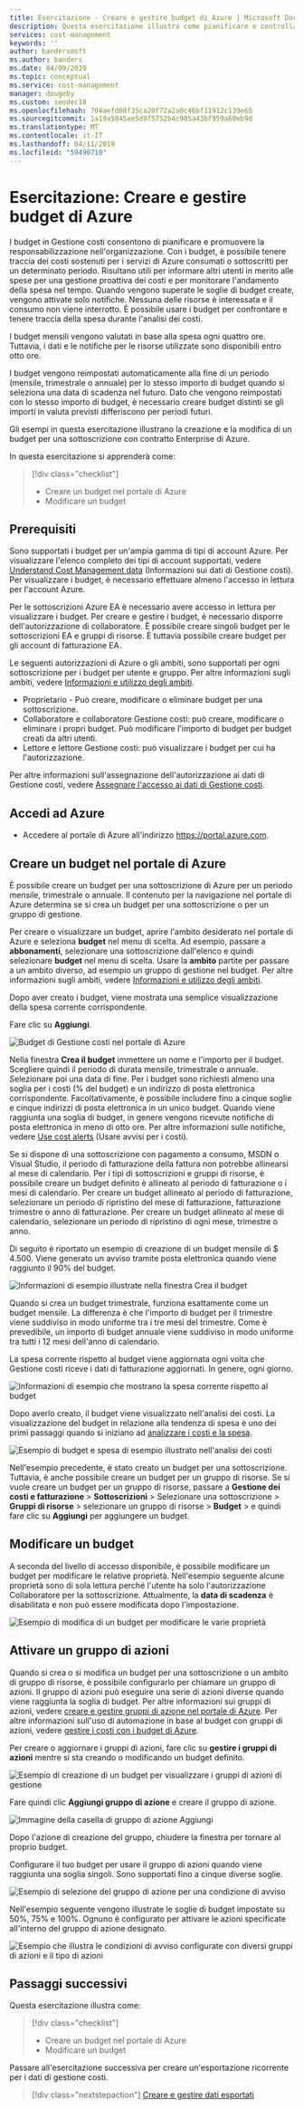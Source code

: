 ```yaml
---
title: Esercitazione - Creare e gestire budget di Azure | Microsoft Docs
description: Questa esercitazione illustra come pianificare e controllare i costi dei servizi di Azure utilizzati.
services: cost-management
keywords: ''
author: bandersmsft
ms.author: banders
ms.date: 04/09/2019
ms.topic: conceptual
ms.service: cost-management
manager: dougeby
ms.custom: seodec18
ms.openlocfilehash: 704aefd68f35ca20f72a2a0c46bf11912c139e65
ms.sourcegitcommit: 1a19a5845ae5d9f5752b4c905a43bf959a60eb9d
ms.translationtype: MT
ms.contentlocale: it-IT
ms.lasthandoff: 04/11/2019
ms.locfileid: "59490710"
---
```

# <a name="tutorial-create-and-manage-azure-budgets"></a>Esercitazione: Creare e gestire budget di Azure

I budget in Gestione costi consentono di pianificare e promuovere la responsabilizzazione nell'organizzazione. Con i budget, è possibile tenere traccia dei costi sostenuti per i servizi di Azure consumati o sottoscritti per un determinato periodo. Risultano utili per informare altri utenti in merito alle spese per una gestione proattiva dei costi e per monitorare l'andamento della spesa nel tempo. Quando vengono superate le soglie di budget create, vengono attivate solo notifiche. Nessuna delle risorse è interessata e il consumo non viene interrotto. È possibile usare i budget per confrontare e tenere traccia della spesa durante l'analisi dei costi.

I budget mensili vengono valutati in base alla spesa ogni quattro ore. Tuttavia, i dati e le notifiche per le risorse utilizzate sono disponibili entro otto ore.  

I budget vengono reimpostati automaticamente alla fine di un periodo (mensile, trimestrale o annuale) per lo stesso importo di budget quando si seleziona una data di scadenza nel futuro. Dato che vengono reimpostati con lo stesso importo di budget, è necessario creare budget distinti se gli importi in valuta previsti differiscono per periodi futuri.

Gli esempi in questa esercitazione illustrano la creazione e la modifica di un budget per una sottoscrizione con contratto Enterprise di Azure.

In questa esercitazione si apprenderà come:

> [!div class="checklist"]
> * Creare un budget nel portale di Azure
> * Modificare un budget

## <a name="prerequisites"></a>Prerequisiti

Sono supportati i budget per un'ampia gamma di tipi di account Azure. Per visualizzare l'elenco completo dei tipi di account supportati, vedere [Understand Cost Management data](understand-cost-mgt-data.md) (Informazioni sui dati di Gestione costi). Per visualizzare i budget, è necessario effettuare almeno l'accesso in lettura per l'account Azure.

 Per le sottoscrizioni Azure EA è necessario avere accesso in lettura per visualizzare i budget. Per creare e gestire i budget, è necessario disporre dell'autorizzazione di collaboratore. È possibile creare singoli budget per le sottoscrizioni EA e gruppi di risorse. È tuttavia possibile creare budget per gli account di fatturazione EA.

Le seguenti autorizzazioni di Azure o gli ambiti, sono supportati per ogni sottoscrizione per i budget per utente e gruppo. Per altre informazioni sugli ambiti, vedere [Informazioni e utilizzo degli ambiti](understand-work-scopes.md).

- Proprietario - Può creare, modificare o eliminare budget per una sottoscrizione.
- Collaboratore e collaboratore Gestione costi: può creare, modificare o eliminare i propri budget. Può modificare l'importo di budget per budget creati da altri utenti.
- Lettore e lettore Gestione costi: può visualizzare i budget per cui ha l'autorizzazione.

Per altre informazioni sull'assegnazione dell'autorizzazione ai dati di Gestione costi, vedere [Assegnare l'accesso ai dati di Gestione costi](assign-access-acm-data.md).

## <a name="sign-in-to-azure"></a>Accedi ad Azure

- Accedere al portale di Azure all'indirizzo https://portal.azure.com.

## <a name="create-a-budget-in-the-azure-portal"></a>Creare un budget nel portale di Azure

È possibile creare un budget per una sottoscrizione di Azure per un periodo mensile, trimestrale o annuale. Il contenuto per la navigazione nel portale di Azure determina se si crea un budget per una sottoscrizione o per un gruppo di gestione.

Per creare o visualizzare un budget, aprire l'ambito desiderato nel portale di Azure e seleziona **budget** nel menu di scelta. Ad esempio, passare a **abbonamenti**, selezionare una sottoscrizione dall'elenco e quindi selezionare **budget** nel menu di scelta. Usare la **ambito** partite per passare a un ambito diverso, ad esempio un gruppo di gestione nel budget. Per altre informazioni sugli ambiti, vedere [Informazioni e utilizzo degli ambiti](understand-work-scopes.md).

Dopo aver creato i budget, viene mostrata una semplice visualizzazione della spesa corrente corrispondente.

Fare clic su **Aggiungi**.

![Budget di Gestione costi nel portale di Azure](./media/tutorial-acm-create-budgets/budgets01.png)

Nella finestra **Crea il budget** immettere un nome e l'importo per il budget. Scegliere quindi il periodo di durata mensile, trimestrale o annuale. Selezionare poi una data di fine. Per i budget sono richiesti almeno una soglia per i costi (% del budget) e un indirizzo di posta elettronica corrispondente. Facoltativamente, è possibile includere fino a cinque soglie e cinque indirizzi di posta elettronica in un unico budget. Quando viene raggiunta una soglia di budget, in genere vengono ricevute notifiche di posta elettronica in meno di otto ore. Per altre informazioni sulle notifiche, vedere [Use cost alerts](cost-mgt-alerts-monitor-usage-spending.md) (Usare avvisi per i costi).

Se si dispone di una sottoscrizione con pagamento a consumo, MSDN o Visual Studio, il periodo di fatturazione della fattura non potrebbe allinearsi al mese di calendario. Per i tipi di sottoscrizioni e gruppi di risorse, è possibile creare un budget definito è allineato al periodo di fatturazione o i mesi di calendario. Per creare un budget allineato al periodo di fatturazione, selezionare un periodo di ripristino del mese di fatturazione, fatturazione trimestre o anno di fatturazione. Per creare un budget allineato al mese di calendario, selezionare un periodo di ripristino di ogni mese, trimestre o anno.

Di seguito è riportato un esempio di creazione di un budget mensile di $ 4.500. Viene generato un avviso tramite posta elettronica quando viene raggiunto il 90% del budget.

![Informazioni di esempio illustrate nella finestra Crea il budget](./media/tutorial-acm-create-budgets/monthly-budget01.png)

Quando si crea un budget trimestrale, funziona esattamente come un budget mensile. La differenza è che l'importo di budget per il trimestre viene suddiviso in modo uniforme tra i tre mesi del trimestre. Come è prevedibile, un importo di budget annuale viene suddiviso in modo uniforme tra tutti i 12 mesi dell'anno di calendario.

La spesa corrente rispetto al budget viene aggiornata ogni volta che Gestione costi riceve i dati di fatturazione aggiornati. In genere, ogni giorno.

![Informazioni di esempio che mostrano la spesa corrente rispetto al budget](./media/tutorial-acm-create-budgets/budgets-current-spending.png)

Dopo averlo creato, il budget viene visualizzato nell'analisi dei costi. La visualizzazione del budget in relazione alla tendenza di spesa è uno dei primi passaggi quando si iniziano ad [analizzare i costi e la spesa](quick-acm-cost-analysis.md).

![Esempio di budget e spesa di esempio illustrato nell'analisi dei costi](./media/tutorial-acm-create-budgets/cost-analysis.png)

Nell'esempio precedente, è stato creato un budget per una sottoscrizione. Tuttavia, è anche possibile creare un budget per un gruppo di risorse. Se si vuole creare un budget per un gruppo di risorse, passare a **Gestione dei costi e fatturazione** &gt; **Sottoscrizioni** &gt; Selezionare una sottoscrizione > **Gruppi di risorse** > selezionare un gruppo di risorse > **Budget** > e quindi fare clic su **Aggiungi** per aggiungere un budget.

## <a name="edit-a-budget"></a>Modificare un budget

A seconda del livello di accesso disponibile, è possibile modificare un budget per modificare le relative proprietà. Nell'esempio seguente alcune proprietà sono di sola lettura perché l'utente ha solo l'autorizzazione Collaboratore per la sottoscrizione. Attualmente, la **data di scadenza** è disabilitata e non può essere modificata dopo l'impostazione.

![Esempio di modifica di un budget per modificare le varie proprietà](./media/tutorial-acm-create-budgets/edit-budget.png)

## <a name="trigger-an-action-group"></a>Attivare un gruppo di azioni

Quando si crea o si modifica un budget per una sottoscrizione o un ambito di gruppo di risorse, è possibile configurarlo per chiamare un gruppo di azioni. Il gruppo di azioni può eseguire una serie di azioni diverse quando viene raggiunta la soglia di budget. Per altre informazioni sui gruppi di azioni, vedere [creare e gestire gruppi di azione nel portale di Azure](../azure-monitor/platform/action-groups.md). Per altre informazioni sull'uso di automazione in base al budget con gruppi di azioni, vedere [gestire i costi con i budget di Azure](../billing/billing-cost-management-budget-scenario.md).

Per creare o aggiornare i gruppi di azioni, fare clic su **gestire i gruppi di azioni** mentre si sta creando o modificando un budget definito.

![Esempio di creazione di un budget per visualizzare i gruppi di azioni di gestione](./media/tutorial-acm-create-budgets/manage-action-groups01.png)

Fare quindi clic **Aggiungi gruppo di azione** e creare il gruppo di azione.


![Immagine della casella di gruppo di azione Aggiungi](./media/tutorial-acm-create-budgets/manage-action-groups02.png)

Dopo l'azione di creazione del gruppo, chiudere la finestra per tornare al proprio budget.

Configurare il tuo budget per usare il gruppo di azioni quando viene raggiunta una soglia singoli. Sono supportati fino a cinque diverse soglie.

![Esempio di selezione del gruppo di azione per una condizione di avviso](./media/tutorial-acm-create-budgets/manage-action-groups03.png)

Nell'esempio seguente vengono illustrate le soglie di budget impostate su 50%, 75% e 100%. Ognuno è configurato per attivare le azioni specificate all'interno del gruppo di azione designato.

![Esempio che illustra le condizioni di avviso configurate con diversi gruppi di azioni e il tipo di azioni](./media/tutorial-acm-create-budgets/manage-action-groups04.png)

## <a name="next-steps"></a>Passaggi successivi

Questa esercitazione illustra come:

> [!div class="checklist"]
> * Creare un budget nel portale di Azure
> * Modificare un budget

Passare all'esercitazione successiva per creare un'esportazione ricorrente per i dati di gestione costi.

> [!div class="nextstepaction"]
> [Creare e gestire dati esportati](tutorial-export-acm-data.md)
